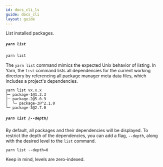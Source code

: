 ```yaml
---
id: docs_cli_ls
guide: docs_cli
layout: guide
---
```


<p class="lead">List installed packages.</p>

##### `yarn list` <a class="toc" id="toc-yarn-ls" href="#toc-yarn-ls"></a>

```sh
yarn list
```

The `yarn list` command mimics the expected Unix behavior of listing. In Yarn, the `list` 
command lists all dependencies for the current working directory by referencing all 
package manager meta data files, which includes a project's dependencies.
<!--email_off-->
```
yarn list vx.x.x
├─ package-1@1.3.3
├─ package-2@5.0.9
│  └─ package-3@^2.1.0
└─ package-3@2.7.0
```
<!--/email_off-->
##### `yarn list [--depth]` <a class="toc" id="toc-yarn-ls-depth" href="#toc-yarn-ls-depth"></a>

By default, all packages and their dependencies will be displayed. To restrict the depth of the
dependencies, you can add a flag, `--depth`, along with the desired level to the `list` command. 

```
yarn list --depth=0
```
Keep in mind, levels are zero-indexed.

